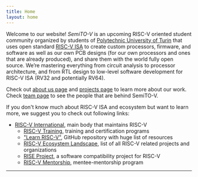 ```yaml
---
title: Home
layout: home
---
```


Welcome to our website! *SemiTO-V* is an upcoming RISC-V oriented student community organized by students of [Polytechnic University of Turin](https://www.polito.it/en) that uses open standard [RISC-V ISA](https://en.wikipedia.org/wiki/RISC-V) to create custom processors, firmware, and software as well as our own PCB designs (for our own processors and ones that are already produced), and share them with the world fully open source. We’re mastering everything from circuit analysis to processor architecture, and from RTL design to low-level software development for RISC-V ISA (RV32 and potentially RV64).

Check out [about us page](about) and [projects page](projects) to learn more about our work. Check [team page](team) to see the people that are behind SemiTO-V.

If you don't know much about RISC-V ISA and ecosystem but want to learn more, we suggest you to check out following links:
- [RISC-V International](https://riscv.org/), main body that maintains RISC-V
    - [RISC-V Training](https://riscv.org/community/training/), training and certification programs
    - ["Learn RISC-V"](https://github.com/riscv/learn), GitHub repository with huge list of resources
    - [RISC-V Ecosystem Landscape](https://landscape.riscv.org/), list of all RISC-V related projects and organizations
    - [RISE Project](https://riseproject.dev/), a software compatibility project for RISC-V
    - [RISC-V Mentorship](https://riscv.org/community/mentorship/), mentee-mentorship program

----

[^1]: [It can take up to 10 minutes for changes to your site to publish after you push the changes to GitHub](https://docs.github.com/en/pages/setting-up-a-github-pages-site-with-jekyll/creating-a-github-pages-site-with-jekyll#creating-your-site).

[Just the Docs]: https://just-the-docs.github.io/just-the-docs/
[GitHub Pages]: https://docs.github.com/en/pages
[README]: https://github.com/just-the-docs/just-the-docs-template/blob/main/README.md
[Jekyll]: https://jekyllrb.com
[GitHub Pages / Actions workflow]: https://github.blog/changelog/2022-07-27-github-pages-custom-github-actions-workflows-beta/
[use this template]: https://github.com/just-the-docs/just-the-docs-template/generate

